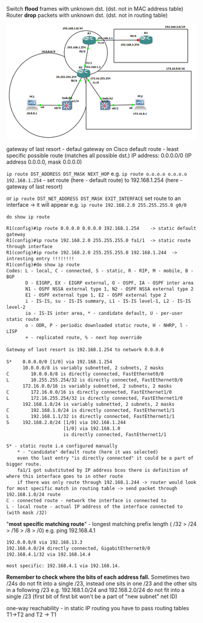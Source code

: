 Switch **flood** frames with unknown dst. (dst. not in MAC address table)
Router **drop** packets with unknown dst. (dst. not in routing table)

![ip route](./img/ip_route.png)

gateway of last resort - defaul gateway on Cisco
default route - least specific possible route (matches all possible dst.)
	IP address:
	0.0.0.0/0 (IP address 0.0.0.0, mask 0.0.0.0)

`ip route DST_ADDRESS DST_MASK NEXT_HOP`
e.g. `ip route o.o.o.o o.o.o.o 192.168.1.254` - set route (here - default route) to 192.168.1.254 (here - gateway of last resort)

or `ip route DST_NET_ADDRESS DST_MASK EXIT_INTERFACE` set route to an interface -> it will appear
e.g. `ip route 192.168.2.0 255.255.255.0 g0/0`

`do show ip route`
```
R1(config)#ip route 0.0.0.0 0.0.0.0 192.168.1.254    -> static default gateway
R1(config)#ip route 192.168.2.0 255.255.255.0 fa1/1  -> static route through interface
R1(config)#ip route 192.168.2.0 255.255.255.0 192.168.1.244  -> intresting entry !!!!!!!!
R1(config)#do show ip route
Codes: L - local, C - connected, S - static, R - RIP, M - mobile, B - BGP
       D - EIGRP, EX - EIGRP external, O - OSPF, IA - OSPF inter area
       N1 - OSPF NSSA external type 1, N2 - OSPF NSSA external type 2
       E1 - OSPF external type 1, E2 - OSPF external type 2
       i - IS-IS, su - IS-IS summary, L1 - IS-IS level-1, L2 - IS-IS level-2
       ia - IS-IS inter area, * - candidate default, U - per-user static route
       o - ODR, P - periodic downloaded static route, H - NHRP, l - LISP
       + - replicated route, % - next hop override

Gateway of last resort is 192.168.1.254 to network 0.0.0.0

S*    0.0.0.0/0 [1/0] via 192.168.1.254
      10.0.0.0/8 is variably subnetted, 2 subnets, 2 masks
C        10.0.0.0/8 is directly connected, FastEthernet0/0
L        10.255.255.254/32 is directly connected, FastEthernet0/0
      172.16.0.0/16 is variably subnetted, 2 subnets, 2 masks
C        172.16.0.0/16 is directly connected, FastEthernet1/0
L        172.16.255.254/32 is directly connected, FastEthernet1/0
      192.168.1.0/24 is variably subnetted, 2 subnets, 2 masks
C        192.168.1.0/24 is directly connected, FastEthernet1/1
L        192.168.1.1/32 is directly connected, FastEthernet1/1
S     192.168.2.0/24 [1/0] via 192.168.1.244
                     [1/0] via 192.168.1.0
                     is directly connected, FastEthernet1/1

```
	S* - static route i.e configured manually
		* - "candidate" default route (here it was selected)
		even tho last entry "is directly connected" it could be a part of bigger route.
		fa1/1 got substituted by IP address bcos there is definition of where this interface goes to in other route
		if there was only route through 192.168.1.244 -> router would look for most specific match in routing table -> send packet through 192.168.1.0/24 route
	C - connected route - network the interface is connected to
	L - local route - actual IP address of the interface connected to (with mask /32)

"**most specific matching route**" - longest matching prefix length ( /32 > /24 > /16 > /8 > /0)
	e.g. ping 192.168.4.1
```
192.0.0.0/8 via 192.168.13.3
192.168.4.0/24 directly connected, GigabitEthernet0/0
192.168.4.1/32 via 192.168.14.4
```
	most specific: 192.168.4.1 via 192.168.14.
**Remember to check where the bits of each address fall.**
	Sometimes two /24s do not fit into a single /23, instead one sits in one /23 and the other sits in a following /23
	e.g. 192.168.1.0/24 and 192.168.2.0/24 do not fit into a single /23
	(first bit of first bit won't be a part of "new subnet" net ID)

one-way reachability - in static IP routing you have to pass routing tables T1->T2 and T2 -> T1